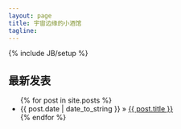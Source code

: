 ```yaml
---
layout: page
title: 宇宙边缘的小酒馆
tagline: 
---
```

{% include JB/setup %}

## 最新发表


<ul class="posts">
  {% for post in site.posts %}
    <li><span>{{ post.date | date_to_string }}</span> &raquo; <a href="{{ BASE_PATH }}{{ post.url }}">{{ post.title }}</a></li>
  {% endfor %}
</ul>




